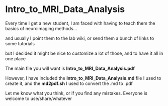 # Intro_to_MRI_Data_Analysis

Every time I get a new student, I am faced with having to teach them the basics of neuroimaging methods...

and usually I point them to the lab wiki, or send them a bunch of links to some tutorials

but I decided it might be nice to customize a lot of those, and to have it all in one place

The main file you will want is **Intro_to_MRI_Data_Analysis.pdf**

However, I have included the **Intro_to_MRI_Data_Analysis.md** file I used to create it, and the **md2pdf.sh** I used to convert the .md to .pdf

Let me know what you think, or if you find any mistakes. Everyone is welcome to use/share/whatever